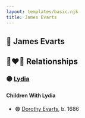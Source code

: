 ```yaml
---
layout: templates/basic.njk
title: James Evarts
---
```

## 🔵 James Evarts


## 👩‍❤️‍👨 Relationships

### 🟣 [Lydia ](/people/3/35247110)

#### Children With Lydia
* 🟣 [Dorothy Evarts](/people/5/59501816), b. 1686